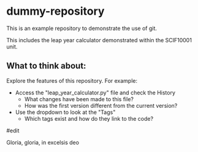 # dummy-repository

This is an example repository to demonstrate the use of git.

This includes the leap year calculator demonstrated within the SCIF10001 unit.


## What to think about:

Explore the features of this repository. For example:

 - Access the "leap_year_calculator.py" file and check the History
    - What changes have been made to this file?
    - How was the first version different from the current version?
 - Use the dropdown to look at the "Tags"
    - Which tags exist and how do they link to the code?


#edit

Gloria, gloria, in excelsis deo
